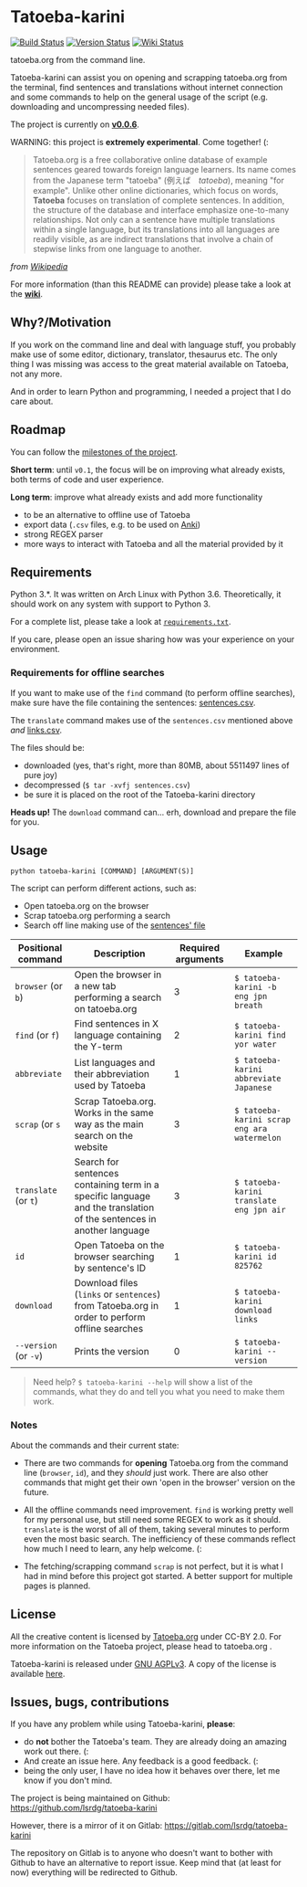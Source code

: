 # Tatoeba-karini

[![Build
Status](https://travis-ci.org/lsrdg/tatoeba-karini.svg?branch=master)](https://travis-ci.org/lsrdg/tatoeba-karini)
[![Version
Status](https://img.shields.io/badge/version-v0.0.6-blue.svg)](https://github.com/lsrdg/tatoeba-karini/releases/tag/v0.0.6)
[![Wiki
Status](https://img.shields.io/badge/wiki-active-orange.svg)](https://github.com/lsrdg/tatoeba-karini/wiki)

tatoeba.org from the command line.

Tatoeba-karini can assist you on opening and scrapping tatoeba.org from the
terminal, find sentences and translations without internet connection and some
commands to help on the general usage of the script (e.g. downloading and uncompressing
needed files).

The project is currently on
**[v0.0.6](https://github.com/lsrdg/tatoeba-karini/releases/tag/v0.0.6)**.

WARNING: this project is **extremely experimental**. Come together! (:

> Tatoeba.org is a free collaborative online database of example sentences geared
> towards foreign language learners. Its name comes from the Japanese term
> "tatoeba" (例えば　_tatoeba_), meaning "for example". Unlike other online
> dictionaries, which focus on words, **Tatoeba** focuses on translation of complete
> sentences. In addition, the structure of the database and interface emphasize
> one-to-many relationships. Not only can a sentence have multiple translations
> within a single language, but its translations into all languages are readily
> visible, as are indirect translations that involve a chain of stepwise links
> from one language to another.

_from [Wikipedia](https://en.wikipedia.org/wiki/Tatoeba)_ 


For more information (than this README can provide) please take a look at the
**[wiki](https://github.com/lsrdg/tatoeba-karini/wiki)**.


## Why?/Motivation

If you work on the command line and deal with language stuff, you probably make
use of some editor, dictionary, translator, thesaurus etc. The only thing 
I was missing was access to the great material available on Tatoeba, not any more.

And in order to learn Python and programming, I needed a project that I do care 
about.

## Roadmap

You can follow the [milestones of the
project](https://github.com/lsrdg/tatoeba-karini/milestones).

**Short term**: until `v0.1`, the focus will be on improving what already
exists, both terms of code and user experience.

**Long term**: improve what already exists and add more functionality 

- to be an alternative to offline use of Tatoeba
- export data (`.csv` files, e.g. to be used on [Anki](https://apps.ankiweb.net/))
- strong REGEX parser
- more ways to interact with Tatoeba and all the material provided by it

## Requirements 

Python 3.\*. It was written on Arch Linux with Python 3.6.
Theoretically, it should work on any system with support to Python 3.

For a complete list, please take a look at
[`requirements.txt`](requirements.txt).

If you care, please open an issue sharing how was your experience on your
environment.

### Requirements for offline searches

If you want to make use of the `find` command (to perform offline searches), make
sure have the file containing the sentences:
[sentences.csv](http://downloads.tatoeba.org/exports/sentences.tar.bz2).

The `translate` command makes use of the `sentences.csv` mentioned above *and* [links.csv](http://downloads.tatoeba.org/exports/links.tar.bz2).

The files should be: 
- downloaded (yes, that's right, more than 80MB, about 5511497 lines of pure joy)
- decompressed (`$ tar -xvfj sentences.csv`)
- be sure it is placed on the root of the Tatoeba-karini directory

**Heads up!** The `download` command can... erh, download and prepare the file for you.

## Usage 

```
python tatoeba-karini [COMMAND] [ARGUMENT(S)]
```

The script can perform different actions, such as:

- Open tatoeba.org on the browser
- Scrap tatoeba.org performing a search
- Search off line making use of the [sentences' file](https://tatoeba.org/eng/downloads)


| Positional command | Description                                                                                                             | Required arguments | Example                                  |
|------------------|-------------------------------------------------------------------------------------------------------------------------|--------------------|------------------------------------------|
| `browser` (or `b`)               | Open the browser in a new tab performing a search on tatoeba.org                                                        | 3 | `$ tatoeba-karini -b eng jpn breath`     | 
| `find` (or `f`)               | Find sentences in X language containing the Y-term                                                                      | 2 |  `$ tatoeba-karini find yor water`          |
| `abbreviate`               | List languages and their abbreviation used by Tatoeba                                                                   | 1 |  `$ tatoeba-karini abbreviate Japanese`           |
| `scrap` (or `s`               | Scrap Tatoeba.org. Works in the same way as the main search on the website                                       | 3 |  `$ tatoeba-karini scrap eng ara watermelon` |
| `translate` (or `t`)               | Search for sentences containing term in a specific language and the translation of the sentences in another language | 3 | `$ tatoeba-karini translate eng jpn air`        |
| `id`               | Open Tatoeba on the browser searching by sentence's ID | 1                  | `$ tatoeba-karini id 825762`             |
| `download`               | Download files (`links` or `sentences`) from Tatoeba.org in order to perform offline searches                            | 1 | `$ tatoeba-karini download links`              |
| `--version` (or `-v`) | Prints the version | 0 | `$ tatoeba-karini --version`

> Need help? `$ tatoeba-karini --help` will show a list of the commands, what
> they do and tell you what you need to make them work.

### Notes

About the commands and their current state:

- There are two commands for **opening** Tatoeba.org from the command line
  (`browser`, `id`), and they _should_ just work. There are also other commands
  that might get their own 'open in the browser' version on the future.

- All the offline commands need improvement. `find` is working pretty well for my
  personal use, but still need some REGEX to work as it should. `translate` is the worst 
  of all of them, taking several minutes to perform even the most basic search.
  The inefficiency of these commands reflect how much I need to learn, any help
  welcome. (:

- The fetching/scrapping command `scrap` is not perfect, but it is what I had in
  mind before this project got started. A better support for multiple pages is planned.
  
## License

All the creative content is licensed by [Tatoeba.org](https://tatoeba.org) under
CC-BY 2.0. For more information on the Tatoeba project, please head to
tatoeba.org .

Tatoeba-karini is released under [GNU
AGPLv3](https://choosealicense.com/licenses/agpl-3.0/#). A copy of the license
is available [here](LICENSE.txt).

## Issues, bugs, contributions

If you have any problem while using Tatoeba-karini, **please**:

- do **not** bother the Tatoeba's team. They are already doing an amazing work
  out there. (:
- And create an issue here. Any feedback is a good feedback. (:
- being the only user, I have no idea how it behaves over there, let me know if
  you don't mind.

The project is being maintained on Github:
https://github.com/lsrdg/tatoeba-karini

However, there is a mirror of it on Gitlab:
https://gitlab.com/lsrdg/tatoeba-karini

The repository on Gitlab is to anyone who doesn't want to bother
with Github to have an alternative to report issue. Keep mind that (at least for
now) everything will be redirected to Github.
